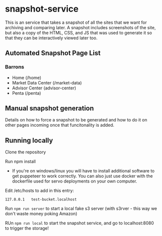 # snapshot-service

This is an service that takes a snapshot of all the sites that we want for archiving and comparing later. A snapshot includes screenshots of the site, but also a copy of the HTML, CSS, and JS that was used to generate it so that they can be interactively viewed later too. 

## Automated Snapshot Page List

### Barrons

* Home (/home)
* Market Data Center (/market-data)
* Advisor Center (advisor-center)
* Penta (/penta)

## Manual snapshot generation

Details on how to force a snapshot to be generated and how to do it on other pages incoming once that funcitonality is added. 

## Running locally

Clone the repository

Run npm install

* If you're on windows/linux you will have to install additional software to get puppeteer to work correctly. You can also just use docker with the dockerfile used for servo deployments on your own computer.

Edit /etc/hosts to add in this entry:
```
127.0.0.1   test-bucket.localhost
```

Run `npm run server` to start a local fake s3 server (with s3rver - this way we don't waste money poking Amazon)

RUn `npm run local` to start the snapshot service, and go to localhost:8080 to trigger the storage!
